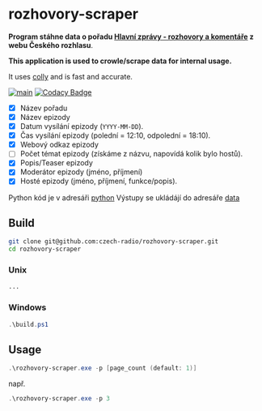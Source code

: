 # rozhovory-scraper

**Program stáhne data o pořadu [Hlavní zprávy - rozhovory a komentáře](https://radiozurnal.rozhlas.cz/hlavni-zpravy-rozhovory-a-komentare-5997846) z webu Českého rozhlasu**.

**This application is used to crowle/scrape data for internal usage.**

It uses [colly](http://go-colly.org/) and is fast and accurate.

[![main](https://github.com/czech-radio/rozhovory-scraper/actions/workflows/main.yml/badge.svg)](https://github.com/czech-radio/rozhovory-scraper/actions/workflows/main.yml) [![Codacy Badge](https://app.codacy.com/project/badge/Grade/518b8ee5b79240e78d3b955beb19d393)](https://app.codacy.com/gh/czech-radio/rozhovory-scraper/dashboard?utm_source=gh&utm_medium=referral&utm_content=&utm_campaign=Badge_grade)

- [x] Název pořadu
- [x] Název epizody
- [x] Datum vysílání epizody (`YYYY-MM-DD`).
- [x] Čas vysílání epizody (polední = 12:10, odpolední = 18:10).
- [x] Webový odkaz epizody
- [ ] Počet témat epizody (získáme z názvu, napovídá kolik bylo hostů).
- [x] Popis/Teaser epizody
- [x] Moderátor epizody (jméno, příjmení)
- [x] Hosté epizody (jméno, příjmení, funkce/popis).

Python kód je v adresáři [python](./python)
Výstupy se ukládájí do adresáře [data](./data)

## Build

```bash
git clone git@github.com:czech-radio/rozhovory-scraper.git
cd rozhovory-scraper
```

### Unix

```bash
...
```

### Windows

```powershell
.\build.ps1
```

## Usage

```powershell
.\rozhovory-scraper.exe -p [page_count (default: 1)]
```

např.

```powershell
.\rozhovory-scraper.exe -p 3
```
